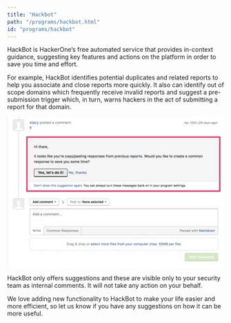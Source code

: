 ```yaml
---
title: "Hackbot"
path: "/programs/hackbot.html"
id: "programs/hackbot"
---
```


HackBot is HackerOne’s free automated service that provides in-context guidance, suggesting key features and actions on the platform in order to save you time and effort.

For example, HackBot identifies potential duplicates and related reports to help you associate and close reports more quickly. It also can identify out of scope domains which frequently receive invalid reports and suggest a pre-submission trigger which, in turn, warns hackers in the act of submitting a report for that domain.

![hackbot](./images/hackbot.png)

HackBot only offers suggestions and these are visible only to your security team as internal comments. It will not take any action on your behalf.

We love adding new functionality to HackBot to make your life easier and more efficient, so let us know if you have any suggestions on how it can be more useful.
